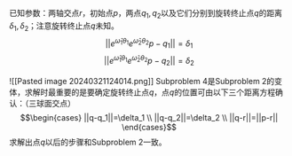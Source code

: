 已知参数：两轴交点$r$，初始点$p$，两点$q_1,q_2$以及它们分别到旋转终止点$q$的距离$\delta_1,\delta_2$；注意旋转终止点$q$未知。
$$||e^{\hat{\omega}_1 \theta_1}e^{\hat{\omega}_2 \theta_2}p-q_1||=\delta_1$$
$$||e^{\hat{\omega}_1 \theta_1}e^{\hat{\omega}_2 \theta_2}p-q_2||=\delta_2$$

![[Pasted image 20240321124014.png]]
Subproblem 4是Subproblem 2的变体，求解时最重要的是要确定旋转终止点$q$，点$q$的位置可由以下三个距离方程确认：（三球面交点）
$$\begin{cases}
    ||q-q_1||=\delta_1 \\
    ||q-q_2||=\delta_2  \\
    ||q-r||=||p-r||
\end{cases}$$
求解出点$q$以后的步骤和Subproblem 2一致。